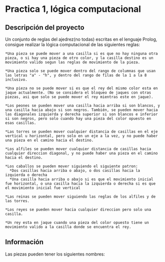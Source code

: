 # Practica 1,  lógica computacional

## Descripción del proyecto

  Un conjunto de reglas del ajedrez(no todas) escritas en el lenguaje Prolog, consigue realizar la lógica computacional de las siguientes reglas:

    *Una pieza se puede mover a una casilla si es que no hay ninguna otra pieza, o si hay una pieza de otro color, y la casilla destino es un movimiento valido segun las reglas de movimiento de la pieza.

    *Una pieza solo se puede mover dentro del rango de columnas que usan las letras "a" - "h", y dentro del rango de filas de la 1 a la 8 inclusivo.

    *Una pieza no se puede mover si es que el rey del mismo color esta en jaque actualmente. (No se considera el bloqueo de jaques con otras piezas, asi que solo se puede mover el rey mientras este en jaque).

    *Los peones se pueden mover una casilla hacia arriba si son blancos, y una casilla hacia abajo si son negros. También, se pueden mover hacia las diagonales izquierda y derecha superior si son blancos e inferior si son negros, pero solo cuando hay una pieza del color opuesto en esas casillas.

    *Las torres se pueden mover cualquier distancia de casillas en el eje vertical u horizontal, pero solo en un eje a la vez, y no puede haber una pieza en el camino hacia el destino.

    *Los alfiles se pueden mover cualquier distancia de casillas hacia cualquier direccion diagonal, y no puede haber una pieza en el camino hacia el destino.

    *Los caballos se pueden mover siguiendo el siguiente patron:
      *Dos casillas hacia arriba o abajo, o dos casillas hacia la izquierda o derecha
      *Una casilla hacia arriba o abajo si es que el movimiento inicial fue horizontal, o una casilla hacia la izquierda o derecha si es que el movimiento inicial fue vertical

    *Las reinas se pueden mover siguiendo las reglas de los alfiles y de las torres.

    *Los reyes se pueden mover hacia cualquier direccion pero solo una casilla.

    *Un rey esta en jaque cuando una pieza del color opuesto tiene un movimiento valido a la casilla donde se encuentra el rey.
















## Información

Las piezas pueden tener los siguientes nombres:
